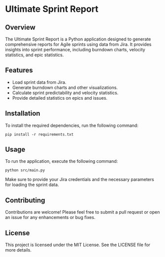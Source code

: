 # Ultimate Sprint Report

## Overview
The Ultimate Sprint Report is a Python application designed to generate comprehensive reports for Agile sprints using data from Jira. It provides insights into sprint performance, including burndown charts, velocity statistics, and epic statistics.

## Features
- Load sprint data from Jira.
- Generate burndown charts and other visualizations.
- Calculate sprint predictability and velocity statistics.
- Provide detailed statistics on epics and issues.

## Installation
To install the required dependencies, run the following command:

```
pip install -r requirements.txt
```

## Usage
To run the application, execute the following command:

```
python src/main.py
```

Make sure to provide your Jira credentials and the necessary parameters for loading the sprint data.

## Contributing
Contributions are welcome! Please feel free to submit a pull request or open an issue for any enhancements or bug fixes.

## License
This project is licensed under the MIT License. See the LICENSE file for more details.